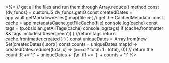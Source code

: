 <%*
// get all the files and run them through Array.reduce() method
const {dv_funcs} = customJS
dv_funcs.getIO
const createdDates = app.vault.getMarkdownFiles().map(file =>{
	// get the CachedMetadata
	const cache = app.metadataCache.getFileCache(file)
	console.log(cache)
	const tags = tp.obsidian.getAllTags(cache)
	console.log(tags)
	if (cache.frontmatter && tags.includes('#evergreen')) {
		//return tags
		return cache.frontmatter.created
	}
	}
)
const uniqueDates = Array.from(new Set(createdDates)).sort()
const counts = uniqueDates.map(d => createdDates.reduce((total,x) => (x==d ? total+1 : total), 0))
// return the count
tR += '[' + uniqueDates + ']\n'
tR += '[' + counts + ']'
%>
